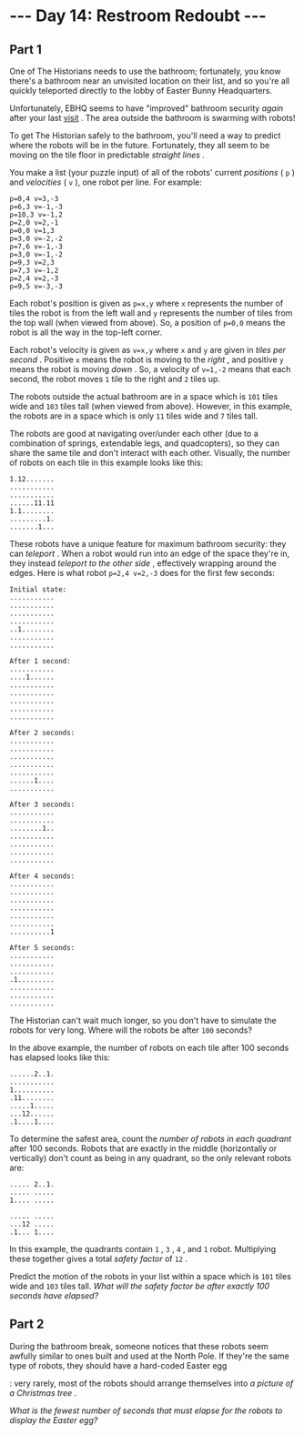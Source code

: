# --- Day 14: Restroom Redoubt ---

## Part 1



One of The Historians needs to use the bathroom; fortunately, you know there's a bathroom near an unvisited location on their list, and so you're all quickly teleported directly to the lobby of Easter Bunny Headquarters.

Unfortunately, EBHQ seems to have "improved" bathroom security
*again*
after your last
[visit](/2016/day/2)
. The area outside the bathroom is swarming with robots!

To get The Historian safely to the bathroom, you'll need a way to predict where the robots will be in the future. Fortunately, they all seem to be moving on the tile floor in predictable
*straight lines*
.

You make a list (your puzzle input) of all of the robots' current
*positions*
(
`p`
) and
*velocities*
(
`v`
), one robot per line. For example:

```
p=0,4 v=3,-3
p=6,3 v=-1,-3
p=10,3 v=-1,2
p=2,0 v=2,-1
p=0,0 v=1,3
p=3,0 v=-2,-2
p=7,6 v=-1,-3
p=3,0 v=-1,-2
p=9,3 v=2,3
p=7,3 v=-1,2
p=2,4 v=2,-3
p=9,5 v=-3,-3

```

Each robot's position is given as
`p=x,y`
where
`x`
represents the number of tiles the robot is from the left wall and
`y`
represents the number of tiles from the top wall (when viewed from above). So, a position of
`p=0,0`
means the robot is all the way in the top-left corner.

Each robot's velocity is given as
`v=x,y`
where
`x`
and
`y`
are given in
*tiles per second*
. Positive
`x`
means the robot is moving to the
*right*
, and positive
`y`
means the robot is moving
*down*
. So, a velocity of
`v=1,-2`
means that each second, the robot moves
`1`
tile to the right and
`2`
tiles up.

The robots outside the actual bathroom are in a space which is
`101`
tiles wide and
`103`
tiles tall (when viewed from above). However, in this example, the robots are in a space which is only
`11`
tiles wide and
`7`
tiles tall.

The robots are good at navigating over/under each other (due to a combination of springs, extendable legs, and quadcopters), so they can share the same tile and don't interact with each other. Visually, the number of robots on each tile in this example looks like this:

```
1.12.......
...........
...........
......11.11
1.1........
.........1.
.......1...

```

These robots have a unique feature for maximum bathroom security: they can
*teleport*
. When a robot would run into an edge of the space they're in, they instead
*teleport to the other side*
, effectively wrapping around the edges. Here is what robot
`p=2,4 v=2,-3`
does for the first few seconds:

```
Initial state:
...........
...........
...........
...........
..1........
...........
...........

After 1 second:
...........
....1......
...........
...........
...........
...........
...........

After 2 seconds:
...........
...........
...........
...........
...........
......1....
...........

After 3 seconds:
...........
...........
........1..
...........
...........
...........
...........

After 4 seconds:
...........
...........
...........
...........
...........
...........
..........1

After 5 seconds:
...........
...........
...........
.1.........
...........
...........
...........

```

The Historian can't wait much longer, so you don't have to simulate the robots for very long. Where will the robots be after
`100`
seconds?

In the above example, the number of robots on each tile after 100 seconds has elapsed looks like this:

```
......2..1.
...........
1..........
.11........
.....1.....
...12......
.1....1....

```

To determine the safest area, count the
*number of robots in each quadrant*
after 100 seconds. Robots that are exactly in the middle (horizontally or vertically) don't count as being in any quadrant, so the only relevant robots are:

```
..... 2..1.
..... .....
1.... .....
           
..... .....
...12 .....
.1... 1....

```

In this example, the quadrants contain
`1`
,
`3`
,
`4`
, and
`1`
robot. Multiplying these together gives a total
*safety factor*
of
`12`
.

Predict the motion of the robots in your list within a space which is
`101`
tiles wide and
`103`
tiles tall.
*What will the safety factor be after exactly 100 seconds have elapsed?*




## Part 2



During the bathroom break, someone notices that these robots seem awfully similar to ones built and used at the North Pole. If they're the same type of robots, they should have a hard-coded
Easter egg

: very rarely, most of the robots should arrange themselves into
*a picture of a Christmas tree*
.

*What is the fewest number of seconds that must elapse for the robots to display the Easter egg?*




